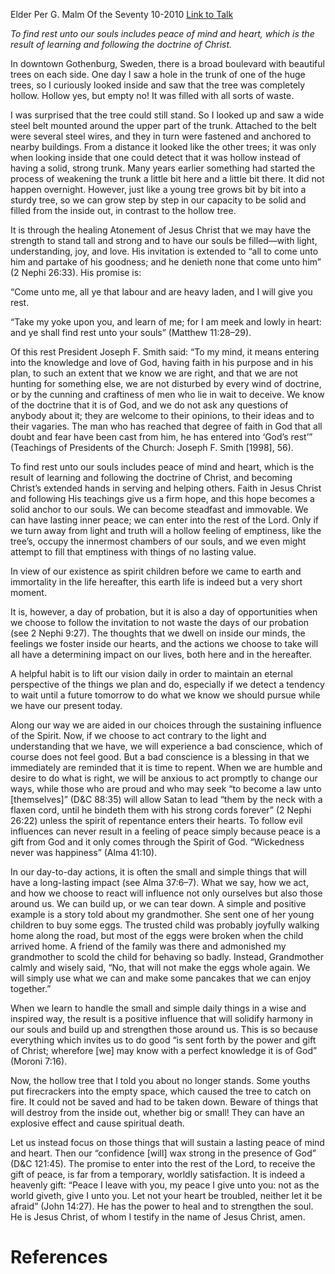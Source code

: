 Elder Per G. Malm
Of the Seventy
10-2010
[Link to Talk](https://www.churchofjesuschrist.org/study/general-conference/2010/10/rest-unto-your-souls?lang=eng)

_To find rest unto our souls includes peace of mind and heart, which is the result of learning and following the doctrine of Christ._

In downtown Gothenburg, Sweden, there is a broad boulevard with beautiful trees on each side. One day I saw a hole in the trunk of one of the huge trees, so I curiously looked inside and saw that the tree was completely hollow. Hollow yes, but empty no! It was filled with all sorts of waste.

I was surprised that the tree could still stand. So I looked up and saw a wide steel belt mounted around the upper part of the trunk. Attached to the belt were several steel wires, and they in turn were fastened and anchored to nearby buildings. From a distance it looked like the other trees; it was only when looking inside that one could detect that it was hollow instead of having a solid, strong trunk. Many years earlier something had started the process of weakening the trunk a little bit here and a little bit there. It did not happen overnight. However, just like a young tree grows bit by bit into a sturdy tree, so we can grow step by step in our capacity to be solid and filled from the inside out, in contrast to the hollow tree.

It is through the healing Atonement of Jesus Christ that we may have the strength to stand tall and strong and to have our souls be filled—with light, understanding, joy, and love. His invitation is extended to “all to come unto him and partake of his goodness; and he denieth none that come unto him” (2 Nephi 26:33). His promise is:

“Come unto me, all ye that labour and are heavy laden, and I will give you rest.

“Take my yoke upon you, and learn of me; for I am meek and lowly in heart: and ye shall find rest unto your souls” (Matthew 11:28–29).

Of this rest President Joseph F. Smith said: “To my mind, it means entering into the knowledge and love of God, having faith in his purpose and in his plan, to such an extent that we know we are right, and that we are not hunting for something else, we are not disturbed by every wind of doctrine, or by the cunning and craftiness of men who lie in wait to deceive. We know of the doctrine that it is of God, and we do not ask any questions of anybody about it; they are welcome to their opinions, to their ideas and to their vagaries. The man who has reached that degree of faith in God that all doubt and fear have been cast from him, he has entered into ‘God’s rest’” (Teachings of Presidents of the Church: Joseph F. Smith [1998], 56).

To find rest unto our souls includes peace of mind and heart, which is the result of learning and following the doctrine of Christ, and becoming Christ’s extended hands in serving and helping others. Faith in Jesus Christ and following His teachings give us a firm hope, and this hope becomes a solid anchor to our souls. We can become steadfast and immovable. We can have lasting inner peace; we can enter into the rest of the Lord. Only if we turn away from light and truth will a hollow feeling of emptiness, like the tree’s, occupy the innermost chambers of our souls, and we even might attempt to fill that emptiness with things of no lasting value.

In view of our existence as spirit children before we came to earth and immortality in the life hereafter, this earth life is indeed but a very short moment.

It is, however, a day of probation, but it is also a day of opportunities when we choose to follow the invitation to not waste the days of our probation (see 2 Nephi 9:27). The thoughts that we dwell on inside our minds, the feelings we foster inside our hearts, and the actions we choose to take will all have a determining impact on our lives, both here and in the hereafter.

A helpful habit is to lift our vision daily in order to maintain an eternal perspective of the things we plan and do, especially if we detect a tendency to wait until a future tomorrow to do what we know we should pursue while we have our present today.

Along our way we are aided in our choices through the sustaining influence of the Spirit. Now, if we choose to act contrary to the light and understanding that we have, we will experience a bad conscience, which of course does not feel good. But a bad conscience is a blessing in that we immediately are reminded that it is time to repent. When we are humble and desire to do what is right, we will be anxious to act promptly to change our ways, while those who are proud and who may seek “to become a law unto [themselves]” (D&C 88:35) will allow Satan to lead “them by the neck with a flaxen cord, until he bindeth them with his strong cords forever” (2 Nephi 26:22) unless the spirit of repentance enters their hearts. To follow evil influences can never result in a feeling of peace simply because peace is a gift from God and it only comes through the Spirit of God. “Wickedness never was happiness” (Alma 41:10).

In our day-to-day actions, it is often the small and simple things that will have a long-lasting impact (see Alma 37:6–7). What we say, how we act, and how we choose to react will influence not only ourselves but also those around us. We can build up, or we can tear down. A simple and positive example is a story told about my grandmother. She sent one of her young children to buy some eggs. The trusted child was probably joyfully walking home along the road, but most of the eggs were broken when the child arrived home. A friend of the family was there and admonished my grandmother to scold the child for behaving so badly. Instead, Grandmother calmly and wisely said, “No, that will not make the eggs whole again. We will simply use what we can and make some pancakes that we can enjoy together.”

When we learn to handle the small and simple daily things in a wise and inspired way, the result is a positive influence that will solidify harmony in our souls and build up and strengthen those around us. This is so because everything which invites us to do good “is sent forth by the power and gift of Christ; wherefore [we] may know with a perfect knowledge it is of God” (Moroni 7:16).

Now, the hollow tree that I told you about no longer stands. Some youths put firecrackers into the empty space, which caused the tree to catch on fire. It could not be saved and had to be taken down. Beware of things that will destroy from the inside out, whether big or small! They can have an explosive effect and cause spiritual death.

Let us instead focus on those things that will sustain a lasting peace of mind and heart. Then our “confidence [will] wax strong in the presence of God” (D&C 121:45). The promise to enter into the rest of the Lord, to receive the gift of peace, is far from a temporary, worldly satisfaction. It is indeed a heavenly gift: “Peace I leave with you, my peace I give unto you: not as the world giveth, give I unto you. Let not your heart be troubled, neither let it be afraid” (John 14:27). He has the power to heal and to strengthen the soul. He is Jesus Christ, of whom I testify in the name of Jesus Christ, amen.

# References
